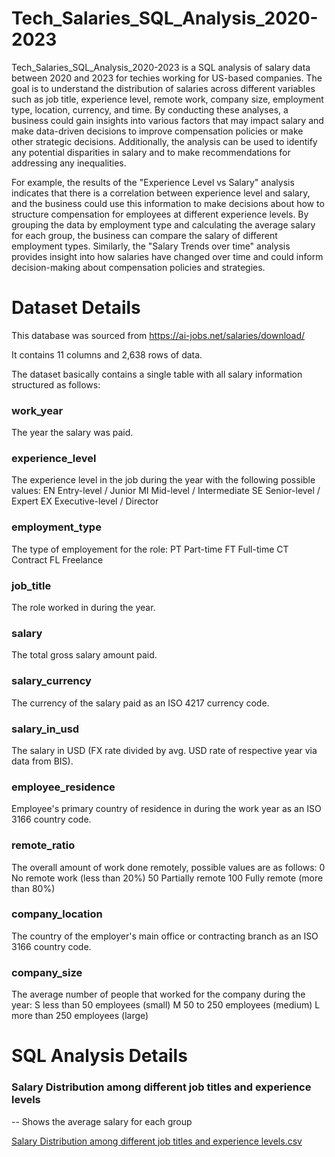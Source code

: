 # Tech_Salaries_SQL_Analysis_2020-2023

Tech_Salaries_SQL_Analysis_2020-2023 is a SQL analysis of salary data between 2020 and 2023 for techies working for US-based companies. The goal is to understand the distribution of salaries across different variables such as job title, experience level, remote work, company size, employment type, location, currency, and time. By conducting these analyses, a business could gain insights into various factors that may impact salary and make data-driven decisions to improve compensation policies or make other strategic decisions. Additionally, the analysis can be used to identify any potential disparities in salary and to make recommendations for addressing any inequalities.

For example, the results of the "Experience Level vs Salary" analysis indicates that there is a correlation between experience level and salary, and the business could use this information to make decisions about how to structure compensation for employees at different experience levels. By grouping the data by employment type and calculating the average salary for each group, the business can compare the salary of different employment types. Similarly, the "Salary Trends over time" analysis provides insight into how salaries have changed over time and could inform decision-making about compensation policies and strategies.

# Dataset Details 

This database was sourced from https://ai-jobs.net/salaries/download/

It contains 11 columns and 2,638 rows of data.

The dataset basically contains a single table with all salary information structured as follows:

### work_year   

The year the salary was paid.

### experience_level    

The experience level in the job during the year with the following possible values:
    EN    Entry-level / Junior
    MI    Mid-level / Intermediate
    SE    Senior-level / Expert
    EX    Executive-level / Director

### employment_type
 
 The type of employement for the role:
    PT    Part-time
    FT    Full-time
    CT    Contract
    FL    Freelance

### job_title

The role worked in during the year.

### salary

The total gross salary amount paid.

### salary_currency

The currency of the salary paid as an ISO 4217 currency code.

### salary_in_usd

The salary in USD (FX rate divided by avg. USD rate of respective year via data from BIS).

### employee_residence

Employee's primary country of residence in during the work year as an ISO 3166 country code.

### remote_ratio

The overall amount of work done remotely, possible values are as follows:
    0     No remote work (less than 20%)
    50    Partially remote
    100   Fully remote (more than 80%)

### company_location

The country of the employer's main office or contracting branch as an ISO 3166 country code.

### company_size

The average number of people that worked for the company during the year:
    S   less than 50 employees (small)
    M   50 to 250 employees (medium)
    L   more than 250 employees (large)
    
# SQL Analysis Details 

### Salary Distribution among different job titles and experience levels
-- Shows the average salary for each group

[Salary Distribution among different job titles and experience levels.csv](https://github.com/jerushaotieno/Tech_Salaries_SQL_Analysis_2020-2023/files/10714340/Salary.Distribution.among.different.job.titles.and.experience.levels.csv)


 
 

